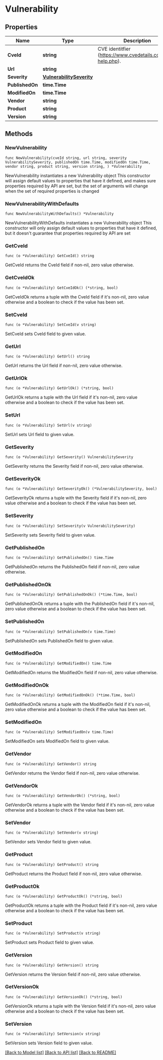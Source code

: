 # Vulnerability

## Properties

Name | Type | Description | Notes
------------ | ------------- | ------------- | -------------
**CveId** | **string** | CVE identitfier (https://www.cvedetails.com/cve-help.php). | [readonly] 
**Url** | **string** |  | [readonly] 
**Severity** | [**VulnerabilitySeverity**](VulnerabilitySeverity.md) |  | 
**PublishedOn** | **time.Time** |  | [readonly] 
**ModifiedOn** | **time.Time** |  | [readonly] 
**Vendor** | **string** |  | [readonly] 
**Product** | **string** |  | [readonly] 
**Version** | **string** |  | [readonly] 

## Methods

### NewVulnerability

`func NewVulnerability(cveId string, url string, severity VulnerabilitySeverity, publishedOn time.Time, modifiedOn time.Time, vendor string, product string, version string, ) *Vulnerability`

NewVulnerability instantiates a new Vulnerability object
This constructor will assign default values to properties that have it defined,
and makes sure properties required by API are set, but the set of arguments
will change when the set of required properties is changed

### NewVulnerabilityWithDefaults

`func NewVulnerabilityWithDefaults() *Vulnerability`

NewVulnerabilityWithDefaults instantiates a new Vulnerability object
This constructor will only assign default values to properties that have it defined,
but it doesn't guarantee that properties required by API are set

### GetCveId

`func (o *Vulnerability) GetCveId() string`

GetCveId returns the CveId field if non-nil, zero value otherwise.

### GetCveIdOk

`func (o *Vulnerability) GetCveIdOk() (*string, bool)`

GetCveIdOk returns a tuple with the CveId field if it's non-nil, zero value otherwise
and a boolean to check if the value has been set.

### SetCveId

`func (o *Vulnerability) SetCveId(v string)`

SetCveId sets CveId field to given value.


### GetUrl

`func (o *Vulnerability) GetUrl() string`

GetUrl returns the Url field if non-nil, zero value otherwise.

### GetUrlOk

`func (o *Vulnerability) GetUrlOk() (*string, bool)`

GetUrlOk returns a tuple with the Url field if it's non-nil, zero value otherwise
and a boolean to check if the value has been set.

### SetUrl

`func (o *Vulnerability) SetUrl(v string)`

SetUrl sets Url field to given value.


### GetSeverity

`func (o *Vulnerability) GetSeverity() VulnerabilitySeverity`

GetSeverity returns the Severity field if non-nil, zero value otherwise.

### GetSeverityOk

`func (o *Vulnerability) GetSeverityOk() (*VulnerabilitySeverity, bool)`

GetSeverityOk returns a tuple with the Severity field if it's non-nil, zero value otherwise
and a boolean to check if the value has been set.

### SetSeverity

`func (o *Vulnerability) SetSeverity(v VulnerabilitySeverity)`

SetSeverity sets Severity field to given value.


### GetPublishedOn

`func (o *Vulnerability) GetPublishedOn() time.Time`

GetPublishedOn returns the PublishedOn field if non-nil, zero value otherwise.

### GetPublishedOnOk

`func (o *Vulnerability) GetPublishedOnOk() (*time.Time, bool)`

GetPublishedOnOk returns a tuple with the PublishedOn field if it's non-nil, zero value otherwise
and a boolean to check if the value has been set.

### SetPublishedOn

`func (o *Vulnerability) SetPublishedOn(v time.Time)`

SetPublishedOn sets PublishedOn field to given value.


### GetModifiedOn

`func (o *Vulnerability) GetModifiedOn() time.Time`

GetModifiedOn returns the ModifiedOn field if non-nil, zero value otherwise.

### GetModifiedOnOk

`func (o *Vulnerability) GetModifiedOnOk() (*time.Time, bool)`

GetModifiedOnOk returns a tuple with the ModifiedOn field if it's non-nil, zero value otherwise
and a boolean to check if the value has been set.

### SetModifiedOn

`func (o *Vulnerability) SetModifiedOn(v time.Time)`

SetModifiedOn sets ModifiedOn field to given value.


### GetVendor

`func (o *Vulnerability) GetVendor() string`

GetVendor returns the Vendor field if non-nil, zero value otherwise.

### GetVendorOk

`func (o *Vulnerability) GetVendorOk() (*string, bool)`

GetVendorOk returns a tuple with the Vendor field if it's non-nil, zero value otherwise
and a boolean to check if the value has been set.

### SetVendor

`func (o *Vulnerability) SetVendor(v string)`

SetVendor sets Vendor field to given value.


### GetProduct

`func (o *Vulnerability) GetProduct() string`

GetProduct returns the Product field if non-nil, zero value otherwise.

### GetProductOk

`func (o *Vulnerability) GetProductOk() (*string, bool)`

GetProductOk returns a tuple with the Product field if it's non-nil, zero value otherwise
and a boolean to check if the value has been set.

### SetProduct

`func (o *Vulnerability) SetProduct(v string)`

SetProduct sets Product field to given value.


### GetVersion

`func (o *Vulnerability) GetVersion() string`

GetVersion returns the Version field if non-nil, zero value otherwise.

### GetVersionOk

`func (o *Vulnerability) GetVersionOk() (*string, bool)`

GetVersionOk returns a tuple with the Version field if it's non-nil, zero value otherwise
and a boolean to check if the value has been set.

### SetVersion

`func (o *Vulnerability) SetVersion(v string)`

SetVersion sets Version field to given value.



[[Back to Model list]](../README.md#documentation-for-models) [[Back to API list]](../README.md#documentation-for-api-endpoints) [[Back to README]](../README.md)


